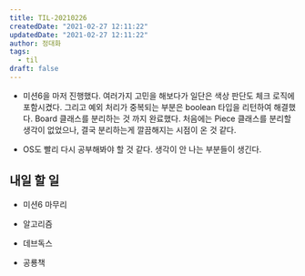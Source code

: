 ```yaml
---
title: TIL-20210226
createdDate: "2021-02-27 12:11:22"
updatedDate: "2021-02-27 12:11:22"
author: 정대화
tags:
  - til
draft: false
---
```


- 미션6을 마저 진행했다. 여러가지 고민을 해보다가 일단은 색상 판단도 체크 로직에 포함시켰다. 그리고 예외 처리가 중복되는 부분은 boolean 타입을 리턴하여 해결했다. Board 클래스를 분리하는 것 까지 완료했다. 처음에는 Piece 클래스를 분리할 생각이 없었으나, 결국 분리하는게 깔끔해지는 시점이 온 것 같다.

- OS도 빨리 다시 공부해봐야 할 것 같다. 생각이 안 나는 부분들이 생긴다.

## 내일 할 일

- 미션6 마무리

- 알고리즘

- 데브독스

- 공룡책
